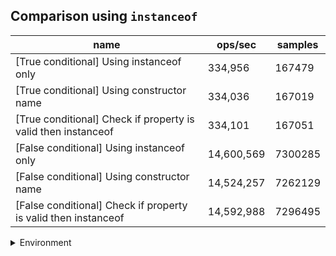 ## Comparison using `instanceof`

|name|ops/sec|samples|
|-|-|-|
|[True conditional] Using instanceof only|334,956|167479|
|[True conditional] Using constructor name|334,036|167019|
|[True conditional] Check if property is valid then instanceof |334,101|167051|
|[False conditional] Using instanceof only|14,600,569|7300285|
|[False conditional] Using constructor name|14,524,257|7262129|
|[False conditional] Check if property is valid then instanceof |14,592,988|7296495|


<details>
<summary>Environment</summary>

* __Machine:__ linux x64 | 4 vCPUs | 15.2GB Mem
* __Run:__ Mon May 13 2024 15:51:49 GMT+0000 (Coordinated Universal Time)
</details>

<!--
{"environment":{"platform":"linux","arch":"x64","cpus":4,"totalMemory":15.245216369628906},"benchmarks":[{"name":"[True conditional] Using instanceof only","opsSec":334956.850428091,"samples":167479},{"name":"[True conditional] Using constructor name","opsSec":334036.6745424736,"samples":167019},{"name":"[True conditional] Check if property is valid then instanceof ","opsSec":334101.6552070778,"samples":167051},{"name":"[False conditional] Using instanceof only","opsSec":14600569.386797031,"samples":7300285},{"name":"[False conditional] Using constructor name","opsSec":14524257.535213009,"samples":7262129},{"name":"[False conditional] Check if property is valid then instanceof ","opsSec":14592988.657467045,"samples":7296495}]}-->
